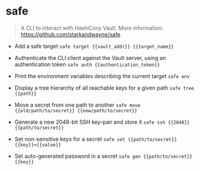 # safe
> A CLI to interact with HashiCorp Vault.
> More information: <https://github.com/starkandwayne/safe>.

- Add a safe target
`safe target {{vault_addr}} {{target_name}}`

- Authenticate the CLI client against the Vault server, using an authentication token
`safe auth {{authentication_token}}`

- Print the environment variables describing the current target
`safe env`

- Display a tree hierarchy of all reachable keys for a given path
`safe tree {{path}}`

- Move a secret from one path to another
`safe move {{old/path/to/secret}} {{new/path/to/secret}}`

- Generate a new 2048-bit SSH key-pair and store it
`safe ssh {{2048}} {{path/to/secret}}`

- Set non-sensitive keys for a secret
`safe set {{path/to/secret}} {{key}}={{value}}`

- Set auto-generated password in a secret
`safe gen {{path/to/secret}} {{key}}`
